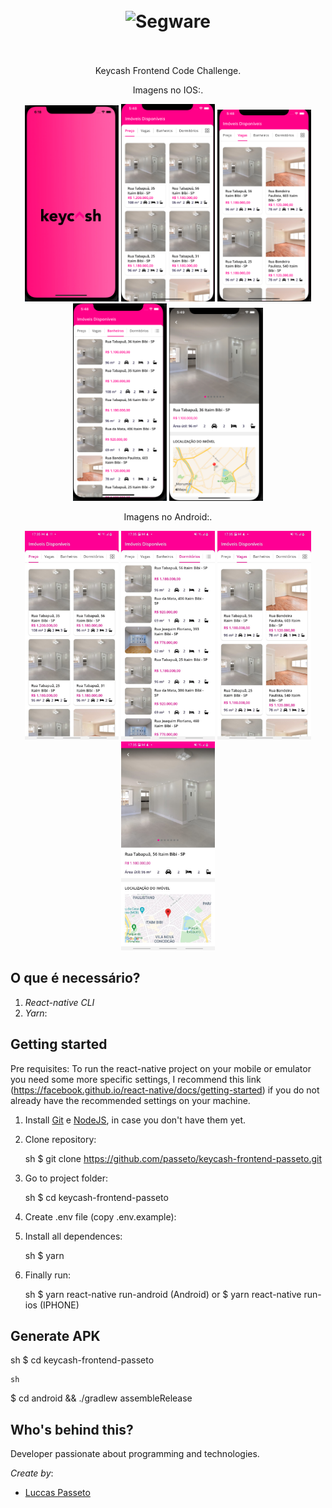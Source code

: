 <h1 align="center">
<br>
  <img src="https://miro.medium.com/max/1200/1*xDi2csEAWxu95IEkaNdFUQ.png" alt="Segware" width="120">
<br>
<br>
</h1>

<p align="center">
Keycash Frontend Code Challenge.
</p>

<p align="center">
Imagens no IOS:.
</p>

<p align="center">
  <img src="assets/images/ios1.jpg" width="150"/>
  <img src="assets/images/ios2.jpg" width="150"/>
  <img src="assets/images/ios3.jpg" width="150"/>
  <img src="assets/images/ios4.jpg" width="150"/>
  <img src="assets/images/ios22.jpg" width="150"/>
</p>

<p align="center">
Imagens no Android:.
</p>

<p align="center">
  <img src="assets/images/android1.jpeg" width="150"/>
  <img src="assets/images/android3.jpeg" width="150"/>
  <img src="assets/images/android4.jpeg" width="150"/>
  <img src="assets/images/android2.jpeg" width="150"/>
</p>

<!-- What is: -->

## O que é necessário?

1. _React-native CLI_
2. _Yarn_:

<!-- Links: -->

## Getting started

Pre requisites: To run the react-native project on your mobile or emulator you need some
more specific settings, I recommend this link
(https://facebook.github.io/react-native/docs/getting-started) if you do not already have the recommended settings on your machine.

1. Install
   [Git](http://git-scm.com/downloads) e
   [NodeJS](http://nodejs.org/download/),
   in case you don't have them yet.

2. Clone repository:

   sh
   \$ git clone https://github.com/passeto/keycash-frontend-passeto.git

3) Go to project folder:

   sh
   \$ cd keycash-frontend-passeto

4. Create .env file (copy .env.example):

5. Install all dependences:

   sh
   \$ yarn

6) Finally run:

   sh
   \$ yarn react-native run-android (Android)
   or
   \$ yarn react-native run-ios (IPHONE)

## Generate APK

sh
\$ cd keycash-frontend-passeto

    sh

\$ cd android && ./gradlew assembleRelease

<!-- Create by: -->

## Who's behind this?

Developer passionate about programming and technologies.

_Create by_:

- [Luccas Passeto](http://github.com/passeto)
